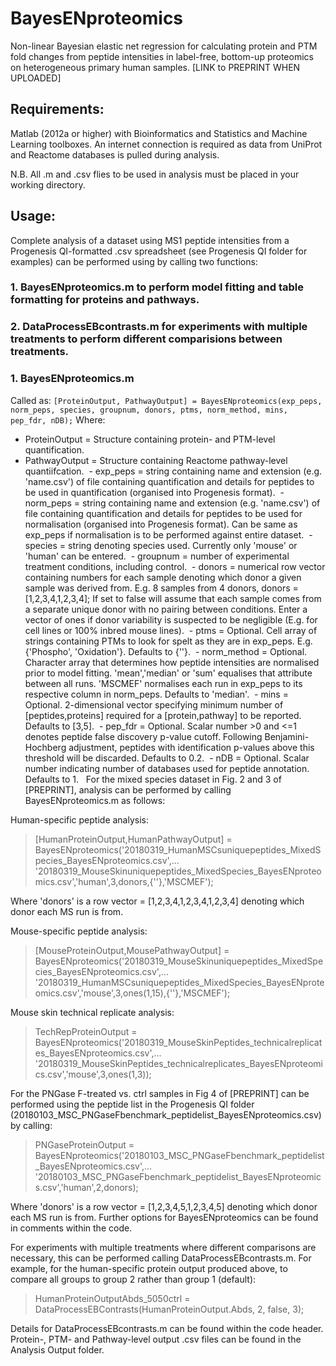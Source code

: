 # BayesENproteomics
Non-linear Bayesian elastic net regression for calculating protein and PTM fold changes from peptide intensities in label-free, bottom-up proteomics on heterogeneous primary human samples. [LINK to PREPRINT WHEN UPLOADED]

## Requirements:
Matlab (2012a or higher) with Bioinformatics and Statistics and Machine Learning toolboxes. An internet connection is required as data from UniProt and Reactome databases is pulled during analysis.

N.B. All .m and .csv flies to be used in analysis must be placed in your working directory.

## Usage:
Complete analysis of a dataset using MS1 peptide intensities from a Progenesis QI-formatted .csv spreadsheet (see Progenesis QI folder for examples) can be performed using by calling two functions:

### 1. BayesENproteomics.m to perform model fitting and table formatting for proteins and pathways.
### 2. DataProcessEBcontrasts.m for experiments with multiple treatments to perform different comparisions between treatments.


### 1. BayesENproteomics.m
Called as: 
`[ProteinOutput, PathwayOutput] = BayesENproteomics(exp_peps, norm_peps, species, groupnum, donors, ptms, norm_method, mins, pep_fdr, nDB);`
Where:
  - ProteinOutput = Structure containing protein- and PTM-level quantification.
  - PathwayOutput = Structure containing Reactome pathway-level quantiifcation.
  - exp_peps = string containing name and extension (e.g. 'name.csv') of file containing quantification and details for peptides to be       used in quantification (organised into Progenesis format).
  - norm_peps = string containing name and extension (e.g. 'name.csv') of file containing quantification and details for peptides to be       used for normalisation (organised into Progenesis format). Can be same as exp_peps if normalisation is to be performed against         entire dataset.
  - species = string denoting species used. Currently only 'mouse' or 'human' can be entered.
  - groupnum = number of experimental treatment conditions, including control.
  - donors = numerical row vector containing numbers for each sample denoting which donor a given sample was derived from. E.g. 8 samples from 4 donors, donors = [1,2,3,4,1,2,3,4]; If set to false will assume that each sample comes from a separate unique donor with no pairing between conditions. Enter a vector of ones if donor variability is suspected to be negligible (E.g. for cell lines or 100% inbred mouse lines).
  - ptms = Optional. Cell array of strings containing PTMs to look for spelt as they are in exp_peps. E.g. {'Phospho', 'Oxidation'}.           Defaults to {''}.
  - norm_method = Optional. Character array that determines how peptide intensities are normalised prior to model fitting.                     'mean','median' or 'sum' equalises that attribute between all runs. 'MSCMEF' normalises each run in exp_peps to its respective         column in norm_peps. Defaults to 'median'.
  - mins = Optional. 2-dimensional vector specifying minimum number of [peptides,proteins] required for a [protein,pathway] to be             reported. Defaults to [3,5].
  - pep_fdr = Optional. Scalar number >0 and <=1 denotes peptide false discovery p-value cutoff. Following Benjamini-Hochberg adjustment, peptides with identification p-values above this threshold will be discarded. Defaults to 0.2.
  - nDB = Optional. Scalar number indicating number of databases used for peptide annotation. Defaults to 1.
  
For the mixed species dataset in Fig. 2 and 3 of [PREPRINT], analysis can be performed by calling BayesENproteomics.m as follows:

Human-specific peptide analysis:
>[HumanProteinOutput,HumanPathwayOutput] = BayesENproteomics('20180319_HumanMSCsuniquepeptides_MixedSpecies_BayesENproteomics.csv',...
>'20180319_MouseSkinuniquepeptides_MixedSpecies_BayesENproteomics.csv','human',3,donors,{''},'MSCMEF');
>
Where 'donors' is a row vector = [1,2,3,4,1,2,3,4,1,2,3,4] denoting which donor each MS run is from.

Mouse-specific peptide analysis:
>[MouseProteinOutput,MousePathwayOutput] = BayesENproteomics('20180319_MouseSkinuniquepeptides_MixedSpecies_BayesENproteomics.csv',...
>'20180319_HumanMSCsuniquepeptides_MixedSpecies_BayesENproteomics.csv','mouse',3,ones(1,15),{''},'MSCMEF');

Mouse skin technical replicate analysis:
>TechRepProteinOutput = BayesENproteomics('20180319_MouseSkinPeptides_technicalreplicates_BayesENproteomics.csv',...
>'20180319_MouseSkinPeptides_technicalreplicates_BayesENproteomics.csv','mouse',3,ones(1,3));


For the PNGase F-treated vs. ctrl samples in Fig 4 of [PREPRINT] can be performed using the peptide list in the Progenesis QI folder (20180103_MSC_PNGaseFbenchmark_peptidelist_BayesENproteomics.csv) by calling:

> PNGaseProteinOutput = BayesENproteomics('20180103_MSC_PNGaseFbenchmark_peptidelist_BayesENproteomics.csv',...
>'20180103_MSC_PNGaseFbenchmark_peptidelist_BayesENproteomics.csv','human',2,donors);
>
Where 'donors' is a row vector = [1,2,3,4,5,1,2,3,4,5] denoting which donor each MS run is from. Further options for BayesENproteomics can be found in comments within the code.

For experiments with multiple treatments where different comparisons are necessary, this can be performed calling DataProcessEBcontrasts.m. For example, for the human-specific protein output produced above, to compare all groups to group 2 rather than group 1 (default):

> HumanProteinOutputAbds_5050ctrl = DataProcessEBContrasts(HumanProteinOutput.Abds, 2, false, 3);

Details for DataProcessEBcontrasts.m can be found within the code header. Protein-, PTM- and Pathway-level output .csv files can be found in the Analysis Output folder.
